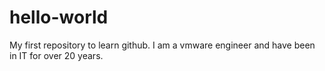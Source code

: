 # hello-world
My first repository to learn github.
I am a vmware engineer and have been in IT for over 20 years.

